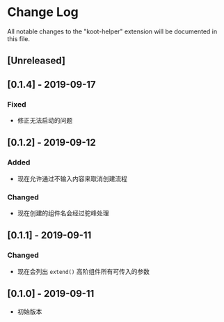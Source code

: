# Change Log

All notable changes to the "koot-helper" extension will be documented in this file.

## [Unreleased]

## [0.1.4] - 2019-09-17

### Fixed

-   修正无法启动的问题

## [0.1.2] - 2019-09-12

### Added

-   现在允许通过不输入内容来取消创建流程

### Changed

-   现在创建的组件名会经过驼峰处理

## [0.1.1] - 2019-09-11

### Changed

-   现在会列出 `extend()` 高阶组件所有可传入的参数

## [0.1.0] - 2019-09-11

-   初始版本
